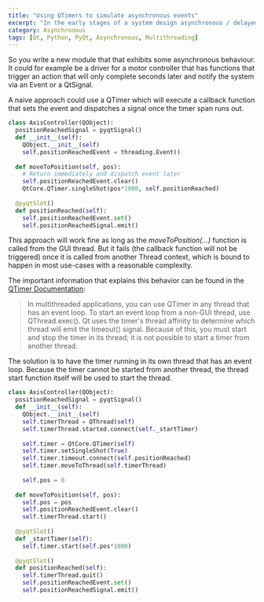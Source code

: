 ```yaml
---
title: "Using QTimers to simulate asynchronous events"
excerpt: "In the early stages of a system design asynchronous / delayed events can be simulated with QTimers but there are some pitfalls"
category: Asynchronous
tags: [Qt, Python, PyQt, Asynchronous, Multithreading]
---
```


So you write a new module that that exhibits some asynchronous behaviour. 
It could for example be a driver for a motor controller that has functions that trigger an action that will only complete seconds later and notify
the system via an Event or a QtSignal. 

A naive approach could use a QTimer which will execute a callback function that sets the event and dispatches a signal once the timer span runs out.

```python
class AxisController(QObject):
  positionReachedSignal = pyqtSignal()
  def __init__(self):
    QObject.__init__(self)
    self.positionReachedEvent = threading.Event()
  
  def moveToPosition(self, pos):
    # Return immediately and dispatch event later
    self.positionReachedEvent.clear()
    QtCore.QTimer.singleShot(pos*1000, self.positionReached)
  
  @pyqtSlot()
  def positionReached(self):
    self.positionReachedEvent.set()
    self.positionReachedSignal.emit()
```

This approach will work fine as long as the *moveToPosition(...)* function is called from the GUI thread. 
But it fails (the callback function will not be triggered) once it is called from another Thread context, which is bound to happen in most use-cases with a reasonable complexity.

The important information that explains this behavior can be found in the [QTimer Documentation](http://doc.qt.io/qt-5/qtimer.html): 
> In multithreaded applications, you can use QTimer in any thread that has an event loop. 
> To start an event loop from a non-GUI thread, use QThread.exec(). Qt uses the timer's thread affinity to determine which thread will emit the timeout() signal. 
> Because of this, you must start and stop the timer in its thread; it is not possible to start a timer from another thread.

The solution is to have the timer running in its own thread that has an event loop. 
Because the timer cannot be started from another thread, the thread start function itself will be used to start the thread.

```python
class AxisController(QObject):
  positionReachedSignal = pyqtSignal()
  def __init__(self):
    QObject.__init__(self)
    self.timerThread = QThread(self)
    self.timerThread.started.connect(self._startTimer)
    
    self.timer = QtCore.QTimer(self)
    self.timer.setSingleShot(True)
    self.timer.timeout.connect(self.positionReached)
    self.timer.moveToThread(self.timerThread)
    
    self.pos = 0
  
  def moveToPosition(self, pos):
    self.pos = pos
    self.positionReachedEvent.clear()
    self.timerThread.start()
  
  @pyqtSlot()
  def _startTimer(self):
    self.timer.start(self.pos*1000)
  
  @pyqtSlot()
  def positionReached(self):
    self.timerThread.quit()
    self.positionReachedEvent.set()
    self.positionReachedSignal.emit()
```

